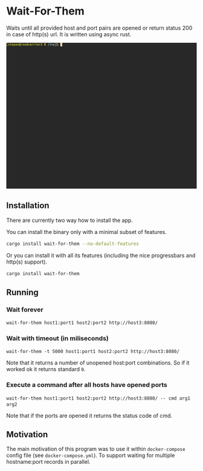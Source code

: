# Wait-For-Them
Waits until all provided host and port pairs are opened or return status 200 in case of http(s) url.
It is written using async rust.

![Cast](/wait-for-them.gif)


## Installation

There are currently two way how to install the app.

You can install the binary only with a minimal subset of features.
```bash
cargo install wait-for-them --no-default-features
```

Or you can install it with all its features (including the nice progressbars and http(s) support).
```bash
cargo install wait-for-them
```

## Running

### Wait forever
```bash
wait-for-them host1:port1 host2:port2 http://host3:8080/
```

### Wait with timeout (in miliseconds)
```
wait-for-them -t 5000 host1:port1 host2:port2 http://host3:8080/
```

Note that it returns a number of unopened host:port combinations.
So if it worked ok it returns standard `0`.

### Execute a command after all hosts have opened ports
```
wait-for-them host1:port1 host2:port2 http://host3:8080/ -- cmd arg1 arg2
```

Note that if the ports are opened it returns the status code of cmd.

## Motivation
The main motivation of this program was to use it within `docker-compose` config file (see `docker-compose.yml`).
To support waiting for multiple hostname:port records in parallel.
